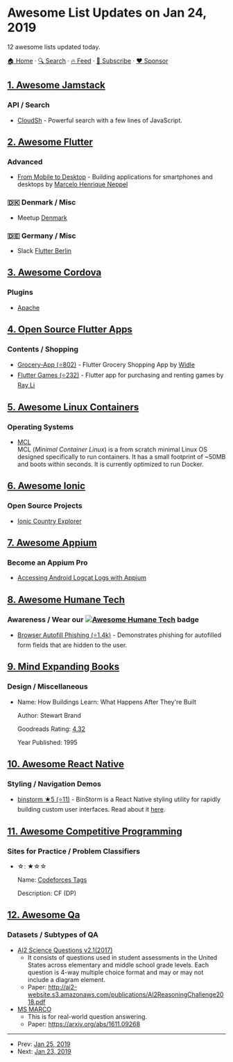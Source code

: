 # Awesome List Updates on Jan 24, 2019

12 awesome lists updated today.

[🏠 Home](/README.md) · [🔍 Search](https://www.trackawesomelist.com/search/) · [🔥 Feed](https://www.trackawesomelist.com/rss.xml) · [📮 Subscribe](https://trackawesomelist.us17.list-manage.com/subscribe?u=d2f0117aa829c83a63ec63c2f&id=36a103854c) · [❤️  Sponsor](https://github.com/sponsors/theowenyoung)



## [1. Awesome Jamstack](/content/automata/awesome-jamstack/README.md)

### API / Search

*   [CloudSh](https://cloudsh.com/) - Powerful search with a few lines of JavaScript.

## [2. Awesome Flutter](/content/Solido/awesome-flutter/README.md)

### Advanced

*   [From Mobile to Desktop](https://medium.com/flutter-community/flutter-from-mobile-to-desktop-93635e8de64e) - Building applications for smartphones and desktops by [Marcelo Henrique Neppel](https://neppel.com.br)

### 🇩🇰 Denmark / Misc

*   Meetup [Denmark](https://www.meetup.com/Flutter-Developers-Denmark/)

### 🇩🇪 Germany / Misc

*   Slack [Flutter Berlin](https://flutterberlin.slack.com/join/shared_invite/enQtMzQ1NDI0NjU4Mjc5LWVjOTg0NmUxZmU4YzZjZjFkMWNjYWYyYTI5NjMyZWE5MDZjNDM0YzgyNWQyM2EzM2E0NDE4ZmQyMzQyMzRlNjI)

## [3. Awesome Cordova](/content/busterc/awesome-cordova/README.md)

### Plugins

*   [Apache](https://cordova.apache.org/plugins/)

## [4. Open Source Flutter Apps](/content/tortuvshin/open-source-flutter-apps/README.md)

### Contents / Shopping

*   [Grocery-App (⭐802)](https://github.com/Widle-Studio/Grocery-App) - Flutter Grocery Shopping App by [Widle](https://github.com/Widle-Studio)
*   [Flutter Games (⭐232)](https://github.com/searchy2/FlutterGames) - Flutter app for purchasing and renting games by [Ray Li](https://github.com/searchy2)

## [5. Awesome Linux Containers](/content/Friz-zy/awesome-linux-containers/README.md)

### Operating Systems

*   [MCL](https://mcl.host)\
    MCL (*Minimal Container Linux*) is a from scratch minimal Linux OS designed specifically to run containers. It has a small footprint of \~50MB and boots within seconds. It is currently optimized to run Docker.

## [6. Awesome Ionic](/content/candelibas/awesome-ionic/README.md)

### Open Source Projects

*   [Ionic Country Explorer](https://github.com/SKempin/ionic-country-explorer)

## [7. Awesome Appium](/content/SrinivasanTarget/awesome-appium/README.md)

### Become an Appium Pro

*   [Accessing Android Logcat Logs with Appium](https://appiumpro.com/editions/53)

## [8. Awesome Humane Tech](/content/humanetech-community/awesome-humane-tech/README.md)

### Awareness / Wear our   [![Awesome Humane Tech](https://raw.githubusercontent.com/humanetech-community/awesome-humane-tech/main/humane-tech-badge.svg?sanitize=true)](https://github.com/humanetech-community/awesome-humane-tech)   badge

*   [Browser Autofill Phishing (⭐1.4k)](https://github.com/anttiviljami/browser-autofill-phishing) - Demonstrates phishing for autofilled form fields that are hidden to the user.

## [9. Mind Expanding Books](/content/hackerkid/Mind-Expanding-Books/README.md)

### Design / Miscellaneous

- Name: How Buildings Learn: What Happens After They're Built

  Author: Stewart Brand

  Goodreads Rating: [4.32](https://www.goodreads.com/book/show/38310.How_Buildings_Learn)

  Year Published: 1995



## [10. Awesome React Native](/content/jondot/awesome-react-native/README.md)

### Styling / Navigation Demos

*   [binstorm ★5 (⭐11)](https://github.com/binbytes/binstorm) - BinStorm is a React Native styling utility for rapidly building custom user interfaces. Read about it [here](https://docs-binstorm.binbytes.com/).

## [11. Awesome Competitive Programming](/content/lnishan/awesome-competitive-programming/README.md)

### Sites for Practice / Problem Classifiers

- ☆: ★☆☆

  Name: [Codeforces Tags](http://codeforces.com/problemset?tags=dp)

  Description: CF (DP)



## [12. Awesome Qa](/content/seriousran/awesome-qa/README.md)

### Datasets / Subtypes of QA

*   [AI2 Science Questions v2.1(2017)](http://data.allenai.org/ai2-science-questions/)
    *   It consists of questions used in student assessments in the United States across elementary and middle school grade levels. Each question is 4-way multiple choice format and may or may not include a diagram element.
    *   Paper: <http://ai2-website.s3.amazonaws.com/publications/AI2ReasoningChallenge2018.pdf>
*   [MS MARCO](http://www.msmarco.org/dataset.aspx)
    *   This is for real-world question answering.
    *   Paper: <https://arxiv.org/abs/1611.09268>

---

- Prev: [Jan 25, 2019](/content/2019/01/25/README.md)
- Next: [Jan 23, 2019](/content/2019/01/23/README.md)